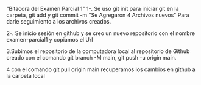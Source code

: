 "Bitacora del Examen Parcial 1"
1-. Se uso git init  para iniciar git en la carpeta, git add y git commit -m "Se Agregaron 4 Archivos nuevos" Para darle seguimiento a los archivos creados.

2-. Se inicio sesión en github y se creo un nuevo repositorio con el nombre examen-parcial1 y copiamos el Url

3.Subimos el repositorio de la computadora local al repositorio de Github creado  con el comando git branch -M main, git push -u origin main.

4 con el comando git pull origin  main recuperamos los cambios en github a la carpeta local 

